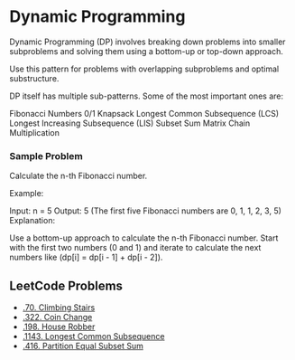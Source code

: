 # Dynamic Programming 
Dynamic Programming (DP) involves breaking down problems into smaller subproblems and solving them using a bottom-up or top-down approach.

Use this pattern for problems with overlapping subproblems and optimal substructure.

DP itself has multiple sub-patterns. Some of the most important ones are:

Fibonacci Numbers
0/1 Knapsack
Longest Common Subsequence (LCS)
Longest Increasing Subsequence (LIS)
Subset Sum
Matrix Chain Multiplication

### Sample Problem
Calculate the n-th Fibonacci number.

Example:

Input: n = 5
Output: 5 (The first five Fibonacci numbers are 0, 1, 1, 2, 3, 5)
Explanation:

Use a bottom-up approach to calculate the n-th Fibonacci number.
Start with the first two numbers (0 and 1) and iterate to calculate the next numbers like (dp[i] = dp[i - 1] + dp[i - 2]).

## LeetCode Problems
- [.70. Climbing Stairs](https://leetcode.com/problems/climbing-stairs/)
- [.322. Coin Change](https://leetcode.com/problems/coin-change/)
- [.198. House Robber](https://leetcode.com/problems/house-robber/)
- [.1143. Longest Common Subsequence](https://leetcode.com/problems/longest-common-subsequence/)
- [.416. Partition Equal Subset Sum](https://leetcode.com/problems/partition-equal-subset-sum/)